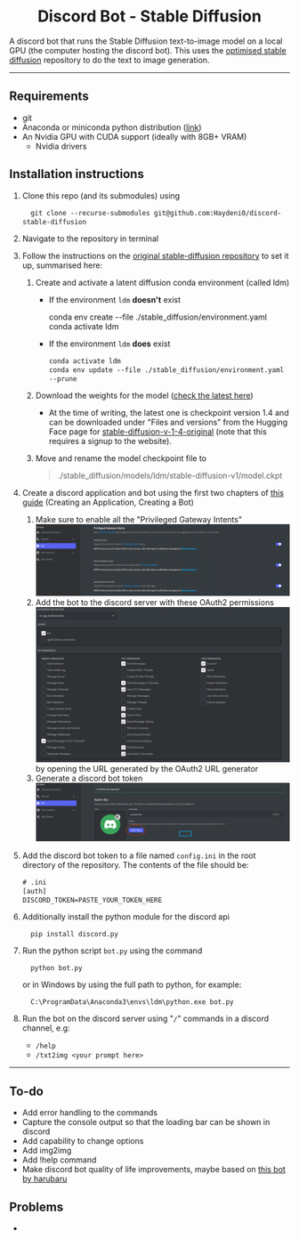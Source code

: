 <h1 align="center">Discord Bot - Stable Diffusion</h1>

A discord bot that runs the Stable Diffusion text-to-image model on a local GPU (the computer hosting the discord bot). This uses the [optimised stable diffusion](https://github.com/basujindal/stable-diffusion) repository to do the text to image generation.

---

## Requirements
- git
- Anaconda or miniconda python distribution ([link](https://conda.io/projects/conda/en/latest/user-guide/install/windows.html))
- An Nvidia GPU with CUDA support (ideally with 8GB+ VRAM)
  - Nvidia drivers


## Installation instructions

1. Clone this repo (and its submodules) using

         git clone --recurse-submodules git@github.com:Haydeni0/discord-stable-diffusion

2. Navigate to the repository in terminal
3. Follow the instructions on the [original stable-diffusion repository](https://github.com/CompVis/stable-diffusion) to set it up, summarised here:
   1. Create and activate a latent diffusion conda environment (called ldm)

      - If the environment ```ldm``` **doesn't** exist

           conda env create --file ./stable_diffusion/environment.yaml
           conda activate ldm
      
      - If the environment ```ldm``` **does** exist

            conda activate ldm
            conda env update --file ./stable_diffusion/environment.yaml --prune

   2. Download the weights for the model ([check the latest here](https://huggingface.co/CompVis/stable-diffusion))
      - At the time of writing, the latest one is checkpoint version 1.4 and can be downloaded under "Files and versions" from the Hugging Face page for [stable-diffusion-v-1-4-original](https://huggingface.co/CompVis/stable-diffusion-v-1-4-original) (note that this requires a signup to the website).
   3. Move and rename the model checkpoint file to 
      > ./stable_diffusion/models/ldm/stable-diffusion-v1/model.ckpt
4. Create a discord application and bot using the first two chapters of [this guide](https://realpython.com/how-to-make-a-discord-bot-python/) (Creating an Application, Creating a Bot)
   1. Make sure to enable all the "Privileged Gateway Intents"
      ![](/readme_media/PrivilegedGatewayIntents.png)
   2. Add the bot to the discord server with these OAuth2 permissions
      ![](/readme_media//OAuth2Permissions.png)
      by opening the URL generated by the OAuth2 URL generator
   3. Generate a discord bot token
      ![](/readme_media/DiscordBotToken.png)
5. Add the discord bot token to a file named ```config.ini``` in the root directory of the repository. The contents of the file should be:
   
   ```
   # .ini
   [auth]
   DISCORD_TOKEN=PASTE_YOUR_TOKEN_HERE
   ```
6. Additionally install the python module for the discord api
      
         pip install discord.py
7. Run the python script ```bot.py``` using the command

         python bot.py
   
   or in Windows by using the full path to python, for example:

         C:\ProgramData\Anaconda3\envs\ldm\python.exe bot.py
8. Run the bot on the discord server using "```/```" commands in a discord channel, e.g:
   - ```/help```
   - ```/txt2img <your prompt here>```


---

## To-do
- Add error handling to the commands
- Capture the console output so that the loading bar can be shown in discord
- Add capability to change options
- Add img2img
- Add !help command
- Make discord bot quality of life improvements, maybe based on [this bot by harubaru](https://github.com/harubaru/discord-stable-diffusion)



## Problems
- 




